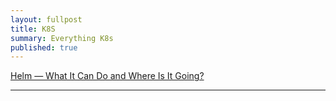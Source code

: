 ```yaml
---
layout: fullpost
title: K8S
summary: Everything K8s
published: true
---
```


[Helm — What It Can Do and Where Is It Going?](https://arxiv.org/pdf/2206.07093.pdf)



---


